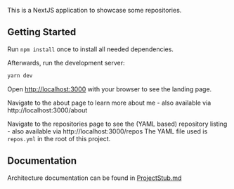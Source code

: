 This is a NextJS application to showcase some repositories.

## Getting Started

Run `npm install` once to install all needed dependencies.

Afterwards, run the development server:

```bash
yarn dev
```

Open [http://localhost:3000](http://localhost:3000) with your browser to see the landing page.

Navigate to the about page to learn more about me - also available via
http://localhost:3000/about

Navigate to the repositories page to see the (YAML based) repository listing -
also available via http://localhost:3000/repos
The YAML file used is `repos.yml` in the root of this project.

## Documentation

Architecture documentation can be found in [ProjectStub.md](ProjectStub.md)
